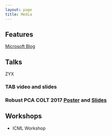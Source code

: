 ```yaml
---
layout: page
title: Media
---
```


## Features
[Microsoft Blog](https://blogs.microsoft.com/next/2017/06/29/ais-big-leap-tiny-devices-opens-world-possibilities/)
 
## Talks
 ZYX

 ### TAB video and slides
 
 ### Robust PCA COLT 2017 [Poster](files/robustpca-colt-poster.pdf) and [Slides](files/robustpca-colt-slides.pptx)

## Workshops
- ICML Workshop
